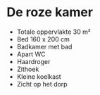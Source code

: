 # De roze kamer

* Totale oppervlakte 30 m²
* Bed 160 x 200 cm
* Badkamer met bad
* Apart WC
* Haardroger
* Zithoek
* Kleine koelkast 
* Zicht op het dorp
